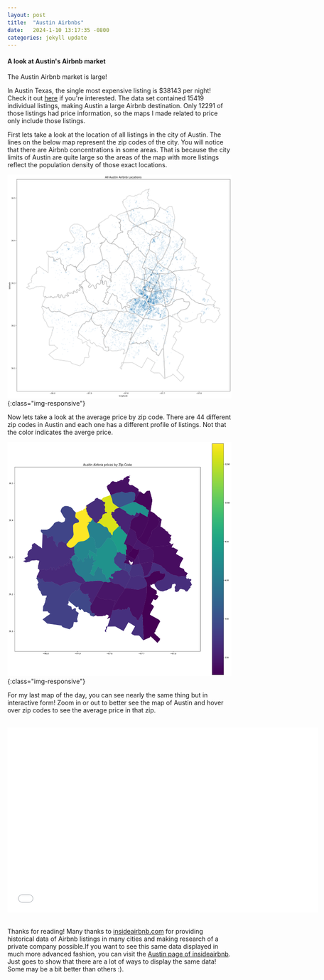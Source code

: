```yaml
---
layout: post
title:  "Austin Airbnbs"
date:   2024-1-10 13:17:35 -0800
categories: jekyll update
---
```


#### A look at Austin's Airbnb market

The Austin Airbnb market is large! 

In Austin Texas, the single most expensive listing is $38143 per night! Check it out [here](https://www.airbnb.com/rooms/567281208428241281) if you're interested. The data set contained 15419 individual listings, making Austin a large Airbnb destination. Only 12291 of those listings had price information, so the maps I made related to price only include those listings.

First lets take a look at the location of all listings in the city of Austin. The lines on the below map represent the zip codes of the city. You will notice that there are Airbnb concentrations in some areas. That is because the city limits of Austin are quite large so the areas of the map with more listings reflect the population density of those exact locations.

!['All Austin Airbnb listings'](/images/AustinAirbnb/AllAustinAirbnbLocations.png){:class="img-responsive"}

Now lets take a look at the average price by zip code. There are 44 different zip codes in Austin and each one has a different profile of listings. Not that the color indicates the averge price.

!['Seattle Land Use by Category'](/images/AustinAirbnb/Austin_Airbnb_Prices_by_Zip.png){:class="img-responsive"}

For my last map of the day, you can see nearly the same thing but in interactive form! Zoom in or out to better see the map of Austin and hover over zip codes to see the average price in that zip.

<br>

<div class="video-container">
    <iframe src="/images/AustinAirbnb/Austin_Airbnb_Prices_by_Zip.html" height="415" width="700" allowfullscreen="" frameborder="0">
    </iframe>
</div>

<br>

Thanks for reading! Many thanks to [insideairbnb.com](http://insideairbnb.com/get-the-data/) for providing historical data of Airbnb listings in many cities and making research of a private company possible.If you want to see this same data displayed in much more advanced fashion, you can visit the [Austin page of insideairbnb](http://insideairbnb.com/austin). Just goes to show that there are a lot of ways to display the same data! Some may be a bit better than others :). 
